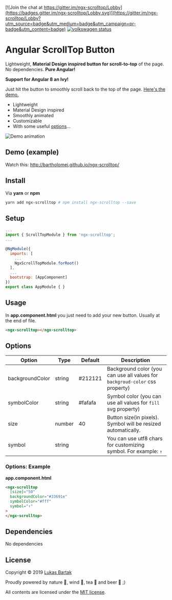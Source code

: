 [![Join the chat at https://gitter.im/ngx-scrolltop/Lobby](https://badges.gitter.im/ngx-scrolltop/Lobby.svg)](https://gitter.im/ngx-scrolltop/Lobby?utm_source=badge&utm_medium=badge&utm_campaign=pr-badge&utm_content=badge)
[![volkswagen status](https://auchenberg.github.io/volkswagen/volkswargen_ci.svg?v=1)](https://github.com/auchenberg/volkswagen)

# Angular ScrollTop Button

Lightweight, **Material Design inspired button for scroll-to-top** of the page. No dependencies. **Pure Angular!**

**Support for Angular 8 an Ivy!**

Just hit the button to smoothly scroll back to the top of the page. [Here's the demo.](http://bartholomej.github.io/ngx-scrolltop/)

- Lightweight
- Material Design inspired
- Smoothly animated
- Customizable
- With some useful [options](#settings)...

![Demo animation](https://github.com/bartholomej/material-scrollTop/blob/master/demo/images/material-scrolltop-animation.gif)

## Demo (example)

Watch this: [http://bartholomej.github.io/ngx-scrolltop/
](http://bartholomej.github.io/ngx-scrolltop/)

## Install

Via **yarn** or **npm**

```bash
yarn add ngx-scrolltop # npm install ngx-scrolltop --save
```

## Setup

```js
...
import { ScrollTopModule } from 'ngx-scrolltop';
...

@NgModule({
  imports: [
    ...
    NgxScrollTopModule.forRoot()
  ],
  ...
  bootstrap: [AppComponent]
})
export class AppModule { }
```

## Usage

In **app.component.html** you just need to add your new button. Usually at the end of file.

```html
<ngx-scrolltop></ngx-scrolltop>
```

## Options

| Option          | Type   | Default | Description                                                                  |
| --------------- | ------ | ------- | ---------------------------------------------------------------------------- |
| backgroundColor | string | #212121 | Background color (you can use all values for `backgroud-color` css property) |
| symbolColor     | string | #fafafa | Symbol color (you can use all values for `fill` svg property)                |
| size            | number | 40      | Button size(in pixels). Symbol will be resized automatically.                |
| symbol          | string |         | You can use utf8 chars for customizing symbol. For example: `↑`              |

### Options: Example

**app.component.html**

```html
<ngx-scrolltop
  [size]="50"
  backgroundColor="#33691e"
  symbolColor="#fff"
  symbol="↑"
>
</ngx-scrolltop>
```

## Dependencies

No dependencies

## License

Copyright &copy; 2019 [Lukas Bartak](http://bartweb.cz)

Proudly powered by nature 🗻, wind 💨, tea 🍵 and beer 🍺 ;)

All contents are licensed under the [MIT license].

[mit license]: LICENSE
